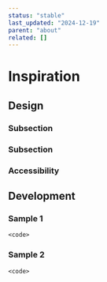 ```yaml
---
status: "stable"
last_updated: "2024-12-19"
parent: "about"
related: []
---
```


# Inspiration

## Design

### Subsection

### Subsection

### Accessibility

## Development

### Sample 1

```
<code>
```

### Sample 2

```
<code>
```
